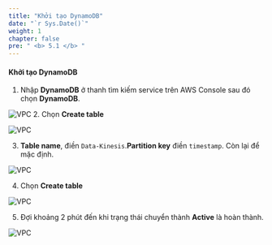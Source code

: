 ```yaml
---
title: "Khởi tạo DynamoDB"
date: "`r Sys.Date()`"
weight: 1
chapter: false
pre: " <b> 5.1 </b> "
---
```

#### Khởi tạo DynamoDB
1. Nhập **DynamoDB** ở thanh tìm kiếm service trên AWS Console sau đó chọn **DynamoDB**.

![VPC](/images/5-Databases/dy/img-68.png)
2. Chọn **Create table**

![VPC](/images/5-Databases/dy/create.png)

3. **Table name**, điền `Data-Kinesis`.**Partition key** điền `timestamp`. Còn lại để mặc định.

![VPC](/images/5-Databases/dy/img-67.png)

4. Chọn **Create table**

![VPC](/images/5-Databases/dy/img-66.png)

5. Đợi khoảng 2 phút đến khi trạng thái chuyển thành **Active** là hoàn thành.

![VPC](/images/5-Databases/dy/img-65.png)


